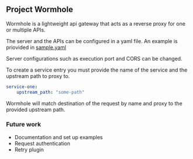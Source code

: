 ## Project Wormhole

Wormhole is a lightweight api gateway that acts as a reverse proxy for one or multiple APIs.

The server and the APIs can be configured in a yaml file. An example is priovided in [sample.yaml](sample.yaml)

Server configurations such as execution port and CORS can be changed.

To create a service entry you must provide the name of the service and the upstream path to proxy to.

```yaml
service-one:
    upstream_path: "some-path"
```
Wormhole will match destination of the request by name and proxy to the provided upstream path.



### Future work
- Documentation and set up examples
- Request authentication
- Retry plugin
